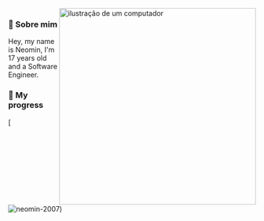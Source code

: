 <img src="https://external-content.duckduckgo.com/iu/?u=https%3A%2F%2Fwebstockreview.net%2Fimages%2Fstitch-clipart-lilo-and-stitch-14.png&f=1&nofb=1&ipt=51b843cd36d1957281fe800ce49a188b945121fb61544b5e95bd45b267af254f&ipo=images" alt="ilustração de um computador" min-width="400px" max-width="400px" width="400px" align="right">

### 🌿 Sobre mim
<p align="left"> 
  Hey, my name is Neomin, I'm 17 years old and a Software Engineer.
</p>

### 🌱 My progress
[![neomin-2007](https://github-readme-stats.vercel.app/api?username=neomin-2007&show_icons=true&theme=radical))

